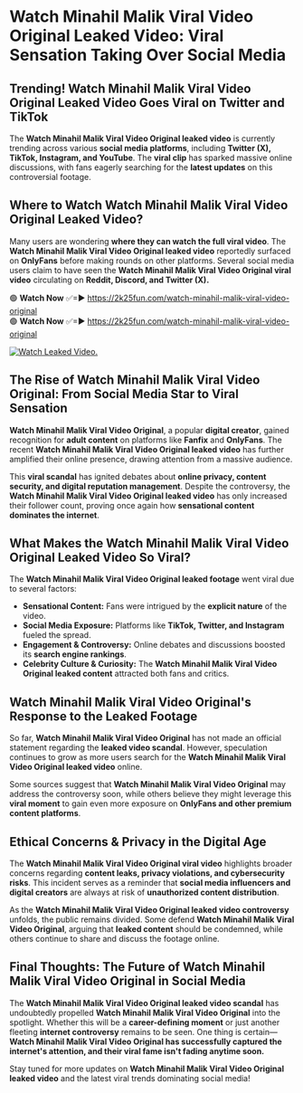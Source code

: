 # Watch Minahil Malik Viral Video Original Leaked Video: Viral Sensation Taking Over Social Media

## **Trending! Watch Minahil Malik Viral Video Original Leaked Video Goes Viral on Twitter and TikTok**
The **Watch Minahil Malik Viral Video Original leaked video** is currently trending across various **social media platforms**, including **Twitter (X), TikTok, Instagram, and YouTube**. The **viral clip** has sparked massive online discussions, with fans eagerly searching for the **latest updates** on this controversial footage.

## **Where to Watch Watch Minahil Malik Viral Video Original Leaked Video?**
Many users are wondering **where they can watch the full viral video**. The **Watch Minahil Malik Viral Video Original leaked video** reportedly surfaced on **OnlyFans** before making rounds on other platforms. Several social media users claim to have seen the **Watch Minahil Malik Viral Video Original viral video** circulating on **Reddit, Discord, and Twitter (X).**

🟢 **Watch Now** ✅=► https://2k25fun.com/watch-minahil-malik-viral-video-original  
🟢 **Watch Now** ✅=► https://2k25fun.com/watch-minahil-malik-viral-video-original  

[![Watch Leaked Video.](https://miro.medium.com/v2/resize:fit:828/format:webp/1*cilzJN44JGOrTw9NJCrNHA.gif "Watch Leaked Video")](https://2k25fun.com/watch-minahil-malik-viral-video-original)

## **The Rise of Watch Minahil Malik Viral Video Original: From Social Media Star to Viral Sensation**
**Watch Minahil Malik Viral Video Original**, a popular **digital creator**, gained recognition for **adult content** on platforms like **Fanfix** and **OnlyFans**. The recent **Watch Minahil Malik Viral Video Original leaked video** has further amplified their online presence, drawing attention from a massive audience.

This **viral scandal** has ignited debates about **online privacy, content security, and digital reputation management**. Despite the controversy, the **Watch Minahil Malik Viral Video Original leaked video** has only increased their follower count, proving once again how **sensational content dominates the internet**.

## **What Makes the Watch Minahil Malik Viral Video Original Leaked Video So Viral?**
The **Watch Minahil Malik Viral Video Original leaked footage** went viral due to several factors:
- **Sensational Content:** Fans were intrigued by the **explicit nature** of the video.
- **Social Media Exposure:** Platforms like **TikTok, Twitter, and Instagram** fueled the spread.
- **Engagement & Controversy:** Online debates and discussions boosted its **search engine rankings**.
- **Celebrity Culture & Curiosity:** The **Watch Minahil Malik Viral Video Original leaked content** attracted both fans and critics.

## **Watch Minahil Malik Viral Video Original's Response to the Leaked Footage**
So far, **Watch Minahil Malik Viral Video Original** has not made an official statement regarding the **leaked video scandal**. However, speculation continues to grow as more users search for the **Watch Minahil Malik Viral Video Original leaked video** online.

Some sources suggest that **Watch Minahil Malik Viral Video Original** may address the controversy soon, while others believe they might leverage this **viral moment** to gain even more exposure on **OnlyFans and other premium content platforms**.

## **Ethical Concerns & Privacy in the Digital Age**
The **Watch Minahil Malik Viral Video Original viral video** highlights broader concerns regarding **content leaks, privacy violations, and cybersecurity risks**. This incident serves as a reminder that **social media influencers and digital creators** are always at risk of **unauthorized content distribution**.

As the **Watch Minahil Malik Viral Video Original leaked video controversy** unfolds, the public remains divided. Some defend **Watch Minahil Malik Viral Video Original**, arguing that **leaked content** should be condemned, while others continue to share and discuss the footage online.

## **Final Thoughts: The Future of Watch Minahil Malik Viral Video Original in Social Media**
The **Watch Minahil Malik Viral Video Original leaked video scandal** has undoubtedly propelled **Watch Minahil Malik Viral Video Original** into the spotlight. Whether this will be a **career-defining moment** or just another fleeting **internet controversy** remains to be seen. One thing is certain—**Watch Minahil Malik Viral Video Original has successfully captured the internet's attention, and their viral fame isn't fading anytime soon.**

Stay tuned for more updates on **Watch Minahil Malik Viral Video Original leaked video** and the latest viral trends dominating social media!